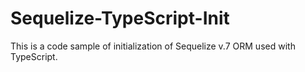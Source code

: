 # Sequelize-TypeScript-Init
This is a code sample of initialization of Sequelize v.7 ORM used with TypeScript.

